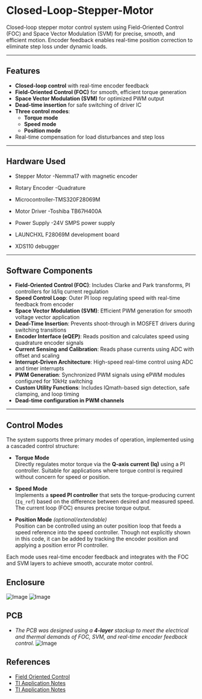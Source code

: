 # Closed-Loop-Stepper-Motor
Closed-loop stepper motor control system using Field-Oriented Control (FOC) and Space Vector Modulation (SVM) for precise, smooth, and efficient motion. Encoder feedback enables real-time position correction to eliminate step loss under dynamic loads.


---

## Features

- **Closed-loop control** with real-time encoder feedback
- **Field-Oriented Control (FOC)** for smooth, efficient torque generation
- **Space Vector Modulation (SVM)** for optimized PWM output
- **Dead-time insertion** for safe switching of driver IC
- **Three control modes**:
  - **Torque mode**
  - **Speed mode**
  - **Position mode**
-  Real-time compensation for load disturbances and step loss

---

## Hardware Used

- Stepper Motor -Nemma17 with magnetic encoder
- Rotary Encoder -Quadrature
- Microcontroller-TMS320F28069M
- Motor Driver -Toshiba TB67H400A
- Power Supply -24V SMPS power supply
  
- LAUNCHXL F28069M development board
- XDS110 debugger

---

## Software Components

- **Field-Oriented Control (FOC)**: Includes Clarke and Park transforms, PI controllers for Id/Iq current regulation
- **Speed Control Loop**: Outer PI loop regulating speed with real-time feedback from encoder
- **Space Vector Modulation (SVM)**: Efficient PWM generation for smooth voltage vector application
- **Dead-Time Insertion**: Prevents shoot-through in MOSFET drivers during switching transitions
- **Encoder Interface (eQEP)**: Reads position and calculates speed using quadrature encoder signals
- **Current Sensing and Calibration**: Reads phase currents using ADC with offset and scaling
- **Interrupt-Driven Architecture**: High-speed real-time control using ADC and timer interrupts
- **PWM Generation**: Synchronized PWM signals using ePWM modules configured for 10kHz switching
- **Custom Utility Functions**: Includes IQmath-based sign detection, safe clamping, and loop timing
- **Dead-time configuration in PWM channels**

---

## Control Modes

The system supports three primary modes of operation, implemented using a cascaded control structure:

- **Torque Mode**  
  Directly regulates motor torque via the **Q-axis current (Iq)** using a PI controller. Suitable for applications where torque control is required without concern for speed or position.

- **Speed Mode**  
  Implements a **speed PI controller** that sets the torque-producing current (`Iq_ref`) based on the difference between desired and measured speed. The current loop (FOC) ensures precise torque output.

- **Position Mode** *(optional/extendable)*  
  Position can be controlled using an outer position loop that feeds a speed reference into the speed controller. Though not explicitly shown in this code, it can be added by tracking the encoder position and applying a position error PI controller.

Each mode uses real-time encoder feedback and integrates with the FOC and SVM layers to achieve smooth, accurate motor control.


## Enclosure
![Image](https://github.com/user-attachments/assets/d901d41d-3a4a-47de-bba0-d745e491a199)
![Image](https://github.com/user-attachments/assets/c8f5a225-2fad-4fe8-bc09-63f01f6fe618)

## PCB
 - *The PCB was designed using a **4-layer** stackup to meet the electrical and thermal demands of FOC, SVM, and real-time encoder feedback control.*
![Image](https://github.com/user-attachments/assets/f14de196-a4a8-4fa2-bf8c-45a497991b9d)
## References

- [Field Oriented Control ](https://www.ti.com/video/6296584406001)
- [TI Application Notes](https://www.tij.co.jp/jp/lit/ug/spru556/spru556.pdf)
- [TI Application Notes](https://www.ti.com/lit/pdf/sprui11)
